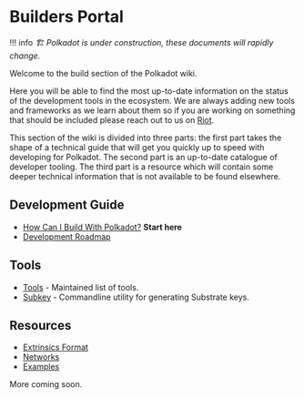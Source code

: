 # Builders Portal

!!! info
    _🏗️ Polkadot is under construction, these documents will rapidly change._

Welcome to the build section of the Polkadot wiki.

Here you will be able to find the most up-to-date information
on the status of the development tools in the ecosystem. We are
always adding new tools and frameworks as we learn about them
so if you are working on something that should be included please
reach out to us on [Riot](https://riot.im/app/#/room/#polkadot-watercooler:matrix.org).

This section of the wiki is divided into three parts: the first
part takes the shape of a technical guide that will get you quickly
up to speed with developing for Polkadot. The second part is an
up-to-date catalogue of developer tooling. The third part is a
resource which will contain some deeper technical information
that is not available to be found elsewhere.

## Development Guide

 - [How Can I Build With Polkadot?](./build_with_polkadot.md) **Start here**
 - [Development Roadmap](./dev_roadmap.md)

## Tools

- [Tools](./tools/index.md) - Maintained list of tools.
- [Subkey](./tools/subkey.md) - Commandline utility for generating Substrate keys.

## Resources

 - [Extrinsics Format](./extrinsic-format.md)
 - [Networks](./networks.md)
 - [Examples](./examples/index.md)

More coming soon.
